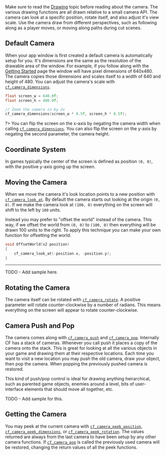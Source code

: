 [](../header.md ':include')

<br>

Make sure to read the [Drawing](https://randygaul.github.io/cute_framework/#/topics/drawing) topic before reading about the camera. The various drawing functions are all drawn relative to a small camera API. The camera can look at a specific position, rotate itself, and also adjust it's view scale. Use the camera draw from different perspectives, such as following along as a player moves, or moving along paths during cut scenes.

## Default Camera

When your app window is first created a default camera is automatically setup for you. It's dimensions are the same as the resolution of the drawable area of the window. For example, if you follow along with the [Getting Started](https://randygaul.github.io/cute_framework/#/getting_started) page the window will have pixel dimensions of 640x480. The camera copies those dimensions and scales itself to a width of 640 and height of 480. You can adjust the camera's scale with [`cf_camera_dimensions`](https://randygaul.github.io/cute_framework/#/camera/cf_camera_dimensions).

```cpp
float screen_w = 640.0f;
float screen_h = 480.0f;

// Zoom the camera in by 2x
cf_camera_dimensions(screen_w * 0.5f, screen_h * 0.5f);
```

?> You can flip the screen on the x-axis by negating the camera width when calling [`cf_camera_dimensions`](https://randygaul.github.io/cute_framework/#/camera/cf_camera_dimensions). You can also flip the screen on the y-axis by negating the second parameter, the camera height.

## Coordinate System

In games typically the center of the screen is defined as position `(0, 0)`, with the positive y-axis going up the screen.

## Moving the Camera

When we move the camera it's look location points to a new position with [`cf_camera_look_at`](https://randygaul.github.io/cute_framework/#/camera/cf_camera_look_at). By default the camera starts out looking at the origin `(0, 0)`. If we make the camera look at `(100, 0)` everything on the screen will shift to the left by `100` units.

Instead you may prefer to "offset the world" instead of the camera. This way, if we offset the world from `(0, 0)` to `(100, 0)` then everything will be drawn 100 units to the right. To apply this technique you can make your own function for offsetting the world.

```cpp
void OffsetWorld(v2 position)
{
	cf_camera_look_at(-position.x, -position.y);
}
```

---

TODO - Add sample here.

## Rotating the Camera

The camera itself can be rotated with [`cf_camera_rotate`](https://randygaul.github.io/cute_framework/#/camera/cf_camera_rotate). A positive parameter will rotate counter-clockwise by a number of radians. This means everything on the screen will appear to rotate counter-clockwise.

## Camera Push and Pop

The camera comes along with [`cf_camera_push`](https://randygaul.github.io/cute_framework/#/camera/cf_camera_push) and [`cf_camera_pop`](https://randygaul.github.io/cute_framework/#/camera/cf_camera_pop). Internally CF has a stack of cameras. Whenever you call push it places a copy of the camera onto the stack. This is great for looking at all the various objects in your game and drawing them at their respective locations. Each time you want to visit a new location you may push the old camera, draw your object, then pop the camera. When popping the previously pushed camera is restored.

This kind of push/pop control is ideal for drawing anything heirarchical, such as parented game objects, enemies around a level, bits of user-interface elements that should move all together, etc.

TODO - Add sample for this.

## Getting the Camera

You may peek at the current camera with [`cf_camera_peek_position`](https://randygaul.github.io/cute_framework/#/camera/cf_camera_peek_position), [`cf_camera_peek_dimensions`](https://randygaul.github.io/cute_framework/#/camera/cf_camera_peek_dimensions), or [`cf_camera_peek_rotation`](https://randygaul.github.io/cute_framework/#/camera/cf_camera_peek_rotation). The values returned are always from the last camera to have been setup by any other camera functions. If [`cf_camera_pop`](https://randygaul.github.io/cute_framework/#/camera/cf_camera_pop) is called the previously used camera will be restored, changing the return values of all the peek functions.
